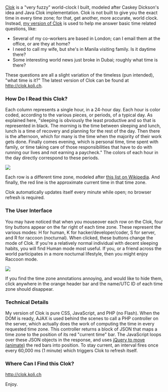 [Clok](http://clok.koli.ch) is a "very fuzzy" world-clock I built, modeled after Caskey Dickson's idea and Java Clok implementation.  Clok is not built to give you the exact time in every time zone; for that, get another, more accurate, world clock.  Instead, [my version of Clok](http://clok.koli.ch) is used to help me answer basic time related questions, like:

* Several of my co-workers are based in London; can I email them at the office, or are they at home?
* I need to call my wife, but she's in Manila visiting family.  Is it daytime there?
* Some interesting world news just broke in Dubai; roughly what time is there?

These questions are all a slight variation of the timeless (pun intended), "what time is it?"  The latest version of Clok can be found at http://clok.koli.ch.

###  How Do I Read this Clok?

Each column represents a single hour, in a 24-hour day.  Each hour is color coded, according to the various pieces, or periods, of a typical day.  As explained here, "sleeping is obviously the least productive and so that is represented in black. The morning is the time between sleeping and lunch, lunch is a time of recovery and planning for the rest of the day. Then there is the afternoon, which for many is the time when the majority of their work gets done. Finally comes evening, which is personal time, time spent with family, or time taking care of those responsibilities that have to do with running our lives and not earning a paycheck."  The colors of each hour in the day directly correspond to these periods.

<img src="https://raw.githubusercontent.com/markkolich/blog/master/content/static/entries/clok-a-new-way-to-view-time/clok-main-snap.jpg">

Each row is a different time zone, modeled after [this list on Wikipedia](http://en.wikipedia.org/wiki/Time_zone#Standard_time_zones).  And finally, the red line is the approximate current time in that time zone.

Clok automatically updates itself every minute while open; no browser refresh is required.

### The User Interface

You may have noticed that when you mouseover each row on the Clok, four tiny buttons appear on the far right of each time zone.  These represent the various modes: H for human, K for hacker/developer/coder, S for server, and R for raccoon (nocturnal).  When clicked, these buttons change the mode of Clok.  If you're a relatively normal individual with decent sleeping habits, you will find Human mode most useful.  If you, or a friend across the world participates in a more nocturnal lifestyle, then you might enjoy Raccoon mode.

<img src="https://raw.githubusercontent.com/markkolich/blog/master/content/static/entries/clok-a-new-way-to-view-time/clok-mode-snap.jpg">

If you find the time zone annotations annoying, and would like to hide them, click anywhere in the orange header bar and the name/UTC ID of each time zone should disappear.

### Technical Details

My version of Clok is pure CSS, JavaScript, and PHP (no Flash).  When the DOM is ready, AJAX is used behind the scenes to call a PHP controller on the server, which actually does the work of computing the time in every requested time zone.  This controller returns a block of JSON that maps a time zone to the position of its red "current time" bar.  The JavaScript loops over these JSON objects in the response, and uses [jQuery to move (animate)](http://docs.jquery.com/Effects/animate) the red bars into position.  To stay current, an interval fires once every 60,000 ms (1 minute) which triggers Clok to refresh itself.

### Where Can I Find this Clok?

http://clok.koli.ch

Enjoy.

<!--- tags: clok, php, projects -->
